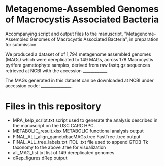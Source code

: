 # Metagenome-Assembled Genomes of Macrocystis Associated Bacteria
Accompanying script and output files to the manuscript,  "Metagenome-Assembled Genomes of Macrocystis Associated Bacteria", in preparation for submission. 

We produced a dataset of of 1,794 metagenome assembled genomes (MAGs) which were dereplicated to 149 MAGs, across 178 Macrocystis pyrifera gametophyte samples, derived from raw fastq.gz sequences retrieved at NCBI with the accession ____________. 

The MAGs generated in this dataset can be downloaded at NCBI under accession code: _______________.

# Files in this repository

- MRA_kelp_script.txt  script used to generate the analysis described in the manuscript on the USC CARC HPC. 
- METABOLIC_result.xlsx  METABOLIC functional analysis output
- FINAL_ALL_align_gametobacMAGs.tree  FastTree .tree output
- FINAL_ALL_tree_labels.txt  iTOL .txt file used to append GTDB-Tk taxonomy to the above .tree for visualization
- all_MAG_list.txt  list of 149 dereplicated genomes
- dRep_figures  dRep output
